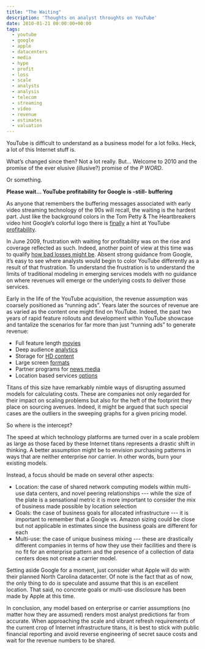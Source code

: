 ```yaml
---
title: "The Waiting"
description: 'Thoughts on analyst throughts on YouTube'
date: 2010-01-21 00:00:00+00:00
tags:
  - youtube
  - google
  - apple
  - datacenters
  - media
  - hype
  - profit
  - loss
  - scale
  - analysts
  - analysis
  - telecom
  - streaming
  - video
  - revenue
  - estimates
  - valuation
---
```


YouTube is difficult to understand as a business model for a lot folks. Heck, a lot of this Internet stuff is.

What’s changed since then? Not a lot really. But… Welcome to 2010 and the promise of the ever elusive (illusive?) promise of the *P WORD*.

Or something.

**Please wait… YouTube profitability for Google is -still- buffering**

As anyone that remembers the buffering messages associated with early video streaming technology of the 90s will recall, the waiting is the hardest part. Just like the background colors in the Tom Petty & The Heartbreakers video hint Google’s colorful logo there is [finally](http://www.techcrunch.com/2010/01/21/google-2009-fourth-quarter-earnings/) a hint at YouTube [profitability](http://gigaom.com/2010/01/21/google-the-mobile-web-could-be-better-than-the-pc-web/).

In June 2009, frustration with waiting for profitability was on the rise and coverage reflected as such. Indeed, another point of view at this time was to qualify [how bad losses might be](http://www.marketingpilgrim.com/2009/06/youtube-not-losing-that-much-money.html). Absent strong guidance from Google, it’s easy to see where analysts would begin to color YouTube differently as a result of that frustration. To understand the frustration is to understand the limits of traditional modeling in emerging services models with no guidance on where revenues will emerge or the underlying costs to deliver those services.

Early in the life of the YouTube acquisition, the revenue assumption was coarsely positioned as “running ads”. Years later the sources of revenue are as varied as the content one might find on YouTube. Indeed, the past two years of rapid feature rollouts and development within YouTube showcase and tantalize the scenarios for far more than just “running ads” to generate revenue:

* Full feature length [movies](http://mediamemo.allthingsd.com/20090814/youtube-dusts-off-ghostbusters-to-make-a-point-weve-got-movies/)
* Deep audience [analytics](http://youtube-global.blogspot.com/2009/07/more-statistics-coming-to-video-near.html)
* Storage for [HD content](http://youtube-global.blogspot.com/2009/07/upload-size-doubles-hd-tips_8074.html)
* Large screen [formats](http://youtube-global.blogspot.com/2009/06/experience-youtube-xl-on-big-screen_02.html)
* Partner programs for [news media](http://googlenewsblog.blogspot.com/2009/06/call-to-news-publishers-how-to-share.html)
* Location based services [options](http://youtube-global.blogspot.com/2009/08/local-news-on-youtube.html)

Titans of this size have remarkably nimble ways of disrupting assumed models for calculating costs. These are companies not only regarded for their impact on scaling problems but also for the heft of the footprint they place on sourcing avenues. Indeed, it might be argued that such special cases are the outliers in the sweeping graphs for a given pricing model.

So where is the intercept?

The speed at which technology platforms are turned over in a scale problem as large as those faced by these Internet titans represents a drastic shift in thinking. A better assumption might be to envision purchasing patterns in ways that are neither enterprise nor carrier. In other words, burn your existing models.

Instead, a focus should be made on several other aspects:

* Location: the case of shared network computing models within multi-use data centers, and novel peering relationships --- while the size of the plate is a sensational metric it is more important to consider the mix of business made possible by location selection
* Goals: the case of business goals for allocated infrastructure --- it is important to remember that a Google vs. Amazon sizing could be close but not applicable in estimates since the business goals are different for each
* Multi-use: the case of unique business mixing --- these are drastically different companies in terms of how they use their facilities and there is no fit for an enterprise pattern and the presence of a collection of data centers does not create a carrier model.

Setting aside Google for a moment, just consider what Apple will do with their planned North Carolina datacenter. Of note is the fact that as of now, the only thing to do *is* speculate and assume that this is an excellent location. That said, no concrete goals or multi-use disclosure has been made by Apple at this time.

In conclusion, any model based on enterprise or carrier assumptions (no matter how they are assumed) renders most analyst predictions far from accurate. When approaching the scale and vibrant refresh requirements of the current crop of Internet infrastructure titans, it is best to stick with public financial reporting and avoid reverse engineering of secret sauce costs and wait for the revenue numbers to be shared.

